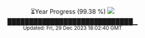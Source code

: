 <p align="center">
⏳Year Progress (99.38 %) <img src="https://file5s.ratemyserver.net/mobs/1062.gif"><br>
█████████████████████████████▁ <br>
<sub>Updated: Fri, 29 Dec 2023 18:02:40 GMT</sub>
</p>

